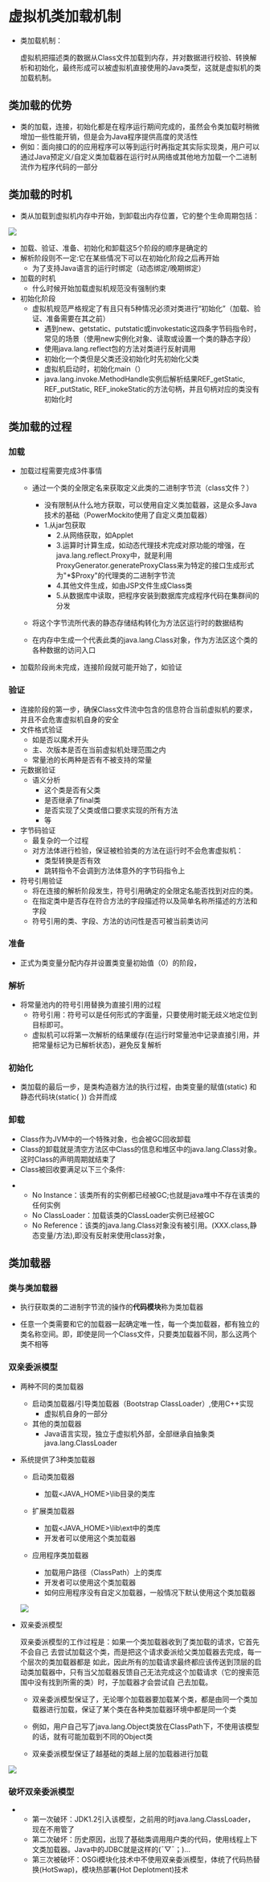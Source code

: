 # 虚拟机类加载机制

* 类加载机制：

  虚拟机把描述类的数据从Class文件加载到内存，并对数据进行校验、转换解析和初始化，最终形成可以被虚拟机直接使用的Java类型，这就是虚拟机的类加载机制。

## 类加载的优势

* 类的加载，连接，初始化都是在程序运行期间完成的，虽然会令类加载时稍微增加一些性能开销，但是会为Java程序提供高度的灵活性
* 例如：面向接口的的应用程序可以等到运行时再指定其实际实现类，用户可以通过Java预定义/自定义类加载器在运行时从网络或其他地方加载一个二进制流作为程序代码的一部分



## 类加载的时机

* 类从加载到虚拟机内存中开始，到卸载出内存位置，它的整个生命周期包括：

 ![](images/2021-04-20-17-09-57.png)

* 加载、验证、准备、初始化和卸载这5个阶段的顺序是确定的
* 解析阶段则不一定:它在某些情况下可以在初始化阶段之后再开始
  * 为了支持Java语言的运行时绑定（动态绑定/晚期绑定）
* 加载的时机
  * 什么时候开始加载虚拟机规范没有强制约束
* 初始化阶段
  * 虚拟机规范严格规定了有且只有5种情况必须对类进行“初始化”（加载、验证、准备需要在其之前）
    * 遇到new、getstatic、putstatic或invokestatic这四条字节码指令时，常见的场景（使用new实例化对象、读取或设置一个类的静态字段）
    * 使用java.lang.reflect包的方法对类进行反射调用
    * 初始化一个类但是父类还没初始化时先初始化父类
    * 虚拟机启动时，初始化main（）
    * java.lang.invoke.MethodHandle实例后解析结果REF_getStatic, REF_putStatic, REF_inokeStatic的方法句柄，并且句柄对应的类没有初始化时

## 类加载的过程

### 加载

* 加载过程需要完成3件事情

  * 通过一个类的全限定名来获取定义此类的二进制字节流（class文件？）

    *  没有限制从什么地方获取，可以使用自定义类加载器，这是众多Java技术的基础（PowerMockito使用了自定义类加载器）

    -  1.从jar包获取
          - 2.从网络获取，如Applet
          - 3.运算时计算生成，如动态代理技术完成对原功能的增强，在java.lang.reflect.Proxy中，就是利用ProxyGenerator.generateProxyClass来为特定的接口生成形式为"*$Proxy"的代理类的二进制字节流
          - 4.其他文件生成，如由JSP文件生成Class类
          - 5.从数据库中读取，把程序安装到数据库完成程序代码在集群间的分发

  * 将这个字节流所代表的静态存储结构转化为方法区运行时的数据结构

  * 在内存中生成一个代表此类的java.lang.Class对象，作为方法区这个类的各种数据的访问入口

* 加载阶段尚未完成，连接阶段就可能开始了，如验证



### 验证

* 连接阶段的第一步，确保Class文件流中包含的信息符合当前虚拟机的要求，并且不会危害虚拟机自身的安全
* 文件格式验证
  * 如是否以魔术开头
  * 主、次版本是否在当前虚拟机处理范围之内
  * 常量池的长两种是否有不被支持的常量
* 元数据验证
  * 语义分析
    * 这个类是否有父类
    * 是否继承了final类
    * 是否实现了父类或借口要求实现的所有方法
    * 等
* 字节码验证
  * 最复杂的一个过程
  * 对方法体进行检验，保证被检验类的方法在运行时不会危害虚拟机：
    * 类型转换是否有效
    * 跳转指令不会调到方法体意外的字节码指令上
* 符号引用验证
  * 将在连接的解析阶段发生，符号引用确定的全限定名能否找到对应的类。
  * 在指定类中是否存在符合方法的字段描述符以及简单名称所描述的方法和字段
  * 符号引用的类、字段、方法的访问性是否可被当前类访问

### 准备

* 正式为类变量分配内存并设置类变量初始值（0）的阶段，

### 解析

* 将常量池内的符号引用替换为直接引用的过程
  * 符号引用：符号可以是任何形式的字面量，只要使用时能无歧义地定位到目标即可。
  * 虚拟机可以将第一次解析的结果缓存(在运行时常量池中记录直接引用，并把常量标记为已解析状态)，避免反复解析

### 初始化

* 类加载的最后一步，是类构造器方法的执行过程，由类变量的赋值(static) 和静态代码块(static{ }) 合并而成



### 卸载

* Class作为JVM中的一个特殊对象，也会被GC回收卸载
* Class的卸载就是清空方法区中Class的信息和堆区中的java.lang.Class对象。这时Class的声明周期就结束了
* Class被回收要满足以下三个条件:

- - No Instance：该类所有的实例都已经被GC;也就是java堆中不存在该类的任何实例
  - No ClassLoader：加载该类的ClassLoader实例已经被GC
  - No Reference：该类的java.lang.Class对象没有被引用。(XXX.class,静态变量/方法),即没有反射来使用class对象，



## 类加载器

### 类与类加载器

* 执行获取类的二进制字节流的操作的**代码模块**称为类加载器

* 任意一个类需要和它的加载器一起确定唯一性，每一个类加载器，都有独立的类名称空间。即，即使是同一个Class文件，只要类加载器不同，那么这两个类不相等

### 双亲委派模型

* 两种不同的类加载器

  * 启动类加载器/引导类加载器（Bootstrap ClassLoader）,使用C++实现
    * 虚拟机自身的一部分
  * 其他的类加载器
    * Java语言实现，独立于虚拟机外部，全部继承自抽象类java.lang.ClassLoader

* 系统提供了3种类加载器

  * 启动类加载器

    * 加载<JAVA_HOME>\lib目录的类库

  * 扩展类加载器

    * 加载<JAVA_HOME>\lib\ext中的类库
    * 开发者可以使用这个类加载器

  * 应用程序类加载器

    * 加载用户路径（ClassPath）上的类库
    * 开发者可以使用这个类加载器
    * 如何应用程序没有自定义加载器，一般情况下默认使用这个类加载器

   ![](images/2021-04-20-17-11-03.png)

* 双亲委派模型

  ​		双亲委派模型的工作过程是：如果一个类加载器收到了类加载的请求，它首先不会自己 去尝试加载这个类，而是把这个请求委派给父类加载器去完成，每一个层次的类加载器都是 如此，因此所有的加载请求最终都应该传送到顶层的启动类加载器中，只有当父加载器反馈自己无法完成这个加载请求（它的搜索范围中没有找到所需的类）时，子加载器才会尝试自 己去加载。 

  -  双亲委派模型保证了，无论哪个加载器要加载某个类，都是由同一个类加载器进行加载，保证了某个类在各种类加载器环境中都是同一个类

  -  例如，用户自己写了java.lang.Object类放在ClassPath下，不使用该模型的话，就有可能加载到不同的Object类

  - 双亲委派模型保证了越基础的类越上层的加载器进行加载

![](images/2021-04-20-17-11-29.png)



### 破坏双亲委派模型

- - 第一次破环：JDK1.2引入该模型，之前用的时java.lang.ClassLoader，现在不用管了
  - 第二次破坏：历史原因，出现了基础类调用用户类的代码，使用线程上下文类加载器。Java中的JDBC就是这样的(ˉ▽ˉ；)...
  - 第三次被破坏：OSGi模块化技术中不使用双亲委派模型，体统了代码热替换(HotSwap)，模块热部署(Hot Deplotment)技术